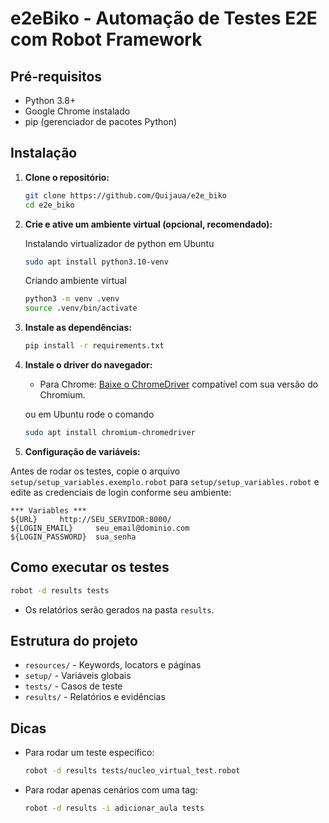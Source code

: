 # e2eBiko - Automação de Testes E2E com Robot Framework

## Pré-requisitos

- Python 3.8+
- Google Chrome instalado
- pip (gerenciador de pacotes Python)

## Instalação

1. **Clone o repositório:**

   ```bash
   git clone https://github.com/Quijaua/e2e_biko
   cd e2e_biko
   ```

2. **Crie e ative um ambiente virtual (opcional, recomendado):**

   Instalando virtualizador de python em Ubuntu

   ```bash
   sudo apt install python3.10-venv
   ```

   Criando ambiente virtual

   ```bash
   python3 -m venv .venv
   source .venv/bin/activate
   ```

3. **Instale as dependências:**

   ```bash
   pip install -r requirements.txt
   ```

4. **Instale o driver do navegador:**

   - Para Chrome: [Baixe o ChromeDriver](https://chromedriver.chromium.org/downloads) compatível com sua versão do Chromium.

   ou em Ubuntu rode o comando

   ```bash
   sudo apt install chromium-chromedriver
   ```

5. **Configuração de variáveis:**

Antes de rodar os testes, copie o arquivo `setup/setup_variables.exemplo.robot` para `setup/setup_variables.robot` e edite as credenciais de login conforme seu ambiente:

```robotframework
*** Variables ***
${URL}     http://SEU_SERVIDOR:8000/
${LOGIN_EMAIL}     seu_email@dominio.com
${LOGIN_PASSWORD}  sua_senha
```

## Como executar os testes

```bash
robot -d results tests
```

- Os relatórios serão gerados na pasta `results`.

## Estrutura do projeto

- `resources/` - Keywords, locators e páginas
- `setup/` - Variáveis globais
- `tests/` - Casos de teste
- `results/` - Relatórios e evidências

## Dicas

- Para rodar um teste específico:
  ```bash
  robot -d results tests/nucleo_virtual_test.robot
  ```
- Para rodar apenas cenários com uma tag:
  ```bash
  robot -d results -i adicionar_aula tests
  ```
